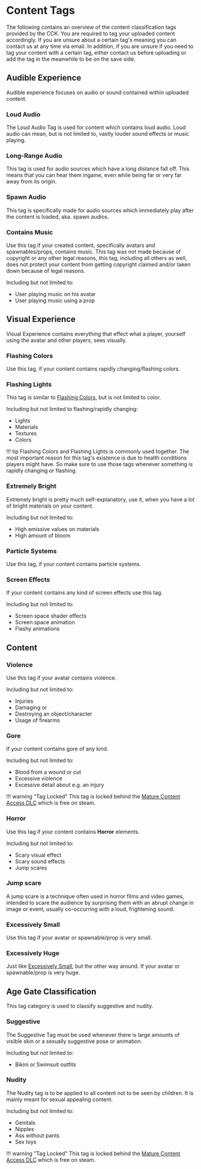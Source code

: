 # Content Tags
The following contains an overview of the content classification tags provided by the CCK. You are required to tag your
uploaded content accordingly. If you are unsure about a certain tag's meaning you can contact us at any time via email.
In addition, if you are unsure if you need to tag your content with a certain tag, either contact us before uploading or
add the tag in the meanwhile to be on the save side.

## Audible Experience
Audible experience focuses on audio or sound contained within uploaded content.

### Loud Audio
The Loud Audio Tag is used for content which contains loud audio. Loud audio can mean, but is not limited to, vastly
louder sound effects or music playing.

### Long-Range Audio
This tag is used for audio sources which have a long distance fall off. This means that you can hear them ingame,
even while being far or very far away from its origin.

### Spawn Audio
This tag is specifically made for audio sources which immediately play after the content is loaded, aka. spawn audios.

### Contains Music
Use this tag if your created content, specifically avatars and spawnables/props, contains music. This tag was not made
because of copyright or any other legal reasons, this tag, including all others as well, does not protect your content from getting
copyright claimed and/or taken down because of legal reasons.

Including but not limited to:

- User playing music on his avatar
- User playing music using a prop

## Visual Experience
Visual Experience contains everything that effect what a player, yourself using the avatar and other players, sees visually.

### Flashing Colors
Use this tag, if your content contains rapidly changing/flashing colors.

### Flashing Lights
This tag is similar to [Flashing Colors](#flashing-colors), but is not limited to color. 

Including but not limited to flashing/rapidly changing:

- Lights
- Materials
- Textures
- Colors

!!! tip
    Flashing Colors and Flashing Lights is commonly used together. The most important reason for this tag's existence is
    due to health conditions players might have. So make sure to use those tags whenever something is rapidly changing or
    flashing.

### Extremely Bright
Extremely bright is pretty much self-explanatory, use it, when you have a lot of bright materials on your content.

Including but not limited to:

- High emissive values on materials
- High amount of bloom

### Particle Systems
Use this tag, if your content contains particle systems.

### Screen Effects
If your content contains any kind of screen effects use this tag.

Including but not limited to:

- Screen space shader effects
- Screen space animation
- Flashy animations

## Content

### Violence
Use this tag if your avatar contains violence.

Including but not limited to:

- Injuries
- Damaging or
- Destroying an object/character
- Usage of firearms

### Gore
If your content contains gore of any kind.

Including but not limited to:

- Blood from a wound or cut
- Excessive violence
- Excessive detail about e.g. an injury

!!! warning "Tag Locked"
    This tag is locked behind the [Mature Content Access DLC](../chilloutvr/faq/mature-content-access-dlc.md) which is free
    on steam. 

### Horror
Use this tag if your content contains **Horror** elements.

Including but not limited to:

- Scary visual effect
- Scary sound effects
- Jump scares

### Jump scare
A jump scare is a technique often used in horror films and video games, intended to scare the audience by surprising them
with an abrupt change in image or event, usually co-occurring with a loud, frightening sound.

### Excessively Small
Use this tag if your avatar or spawnable/prop is very small.

### Excessively Huge
Just like [Excessively Small](#excessively-small), but the other way around. If your avatar or spawnable/prop is very huge.

## Age Gate Classification
This tag category is used to classify suggestive and nudity.

### Suggestive
The Suggestive Tag must be used whenever there is large amounts of visible skin or a sexually suggestive pose or animation.

Including but not limited to:

- Bikini or Swimsuit outfits

### Nudity
The Nudity tag is to be applied to all content not to be seen by children. It is mainly meant for sexual appealing content.

Including but not limited to:

- Genitals
- Nipples
- Ass without pants
- Sex toys

!!! warning "Tag Locked"
    This tag is locked behind the [Mature Content Access DLC](../chilloutvr/faq/mature-content-access-dlc.md) which is free
    on steam.